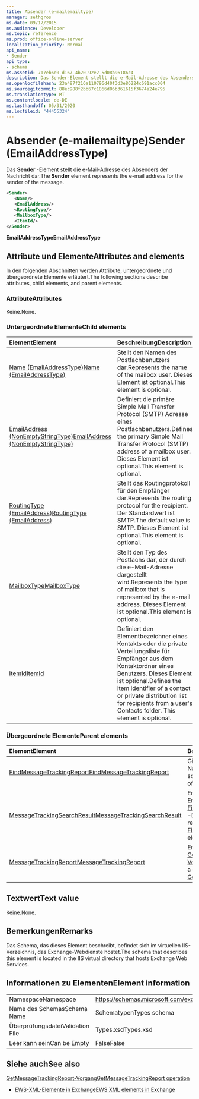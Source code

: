 ```yaml
---
title: Absender (e-mailemailtype)
manager: sethgros
ms.date: 09/17/2015
ms.audience: Developer
ms.topic: reference
ms.prod: office-online-server
localization_priority: Normal
api_name:
- Sender
api_type:
- schema
ms.assetid: 717eb6d0-d167-4b20-92e2-5d08b96186c4
description: Das Sender-Element stellt die e-Mail-Adresse des Absenders der Nachricht dar.
ms.openlocfilehash: 23a487f216a110796d40f3d3e86224c691acc004
ms.sourcegitcommit: 88ec988f2bb67c1866d06b361615f3674a24e795
ms.translationtype: MT
ms.contentlocale: de-DE
ms.lasthandoff: 05/31/2020
ms.locfileid: "44455324"
---
```

# <a name="sender-emailaddresstype"></a><span data-ttu-id="b796e-103">Absender (e-mailemailtype)</span><span class="sxs-lookup"><span data-stu-id="b796e-103">Sender (EmailAddressType)</span></span>

<span data-ttu-id="b796e-104">Das **Sender** -Element stellt die e-Mail-Adresse des Absenders der Nachricht dar.</span><span class="sxs-lookup"><span data-stu-id="b796e-104">The **Sender** element represents the e-mail address for the sender of the message.</span></span> 
  
```XML
<Sender>
   <Name/>
   <EmailAddress/>
   <RoutingType/>
   <MailboxType/>
   <ItemId/>
</Sender>
```

 <span data-ttu-id="b796e-105">**EmailAddressType**</span><span class="sxs-lookup"><span data-stu-id="b796e-105">**EmailAddressType**</span></span>
## <a name="attributes-and-elements"></a><span data-ttu-id="b796e-106">Attribute und Elemente</span><span class="sxs-lookup"><span data-stu-id="b796e-106">Attributes and elements</span></span>

<span data-ttu-id="b796e-107">In den folgenden Abschnitten werden Attribute, untergeordnete und übergeordnete Elemente erläutert.</span><span class="sxs-lookup"><span data-stu-id="b796e-107">The following sections describe attributes, child elements, and parent elements.</span></span>
  
### <a name="attributes"></a><span data-ttu-id="b796e-108">Attribute</span><span class="sxs-lookup"><span data-stu-id="b796e-108">Attributes</span></span>

<span data-ttu-id="b796e-109">Keine.</span><span class="sxs-lookup"><span data-stu-id="b796e-109">None.</span></span>
  
### <a name="child-elements"></a><span data-ttu-id="b796e-110">Untergeordnete Elemente</span><span class="sxs-lookup"><span data-stu-id="b796e-110">Child elements</span></span>

|<span data-ttu-id="b796e-111">**Element**</span><span class="sxs-lookup"><span data-stu-id="b796e-111">**Element**</span></span>|<span data-ttu-id="b796e-112">**Beschreibung**</span><span class="sxs-lookup"><span data-stu-id="b796e-112">**Description**</span></span>|
|:-----|:-----|
|[<span data-ttu-id="b796e-113">Name (EmailAddressType)</span><span class="sxs-lookup"><span data-stu-id="b796e-113">Name (EmailAddressType)</span></span>](name-emailaddresstype.md) <br/> |<span data-ttu-id="b796e-114">Stellt den Namen des Postfachbenutzers dar.</span><span class="sxs-lookup"><span data-stu-id="b796e-114">Represents the name of the mailbox user.</span></span> <span data-ttu-id="b796e-115">Dieses Element ist optional.</span><span class="sxs-lookup"><span data-stu-id="b796e-115">This element is optional.</span></span>  <br/> |
|[<span data-ttu-id="b796e-116">EmailAddress (NonEmptyStringType)</span><span class="sxs-lookup"><span data-stu-id="b796e-116">EmailAddress (NonEmptyStringType)</span></span>](emailaddress-nonemptystringtype.md) <br/> |<span data-ttu-id="b796e-117">Definiert die primäre Simple Mail Transfer Protocol (SMTP) Adresse eines Postfachbenutzers.</span><span class="sxs-lookup"><span data-stu-id="b796e-117">Defines the primary Simple Mail Transfer Protocol (SMTP) address of a mailbox user.</span></span> <span data-ttu-id="b796e-118">Dieses Element ist optional.</span><span class="sxs-lookup"><span data-stu-id="b796e-118">This element is optional.</span></span>  <br/> |
|[<span data-ttu-id="b796e-119">RoutingType (EmailAddress)</span><span class="sxs-lookup"><span data-stu-id="b796e-119">RoutingType (EmailAddress)</span></span>](routingtype-emailaddress.md) <br/> |<span data-ttu-id="b796e-120">Stellt das Routingprotokoll für den Empfänger dar.</span><span class="sxs-lookup"><span data-stu-id="b796e-120">Represents the routing protocol for the recipient.</span></span> <span data-ttu-id="b796e-121">Der Standardwert ist SMTP.</span><span class="sxs-lookup"><span data-stu-id="b796e-121">The default value is SMTP.</span></span> <span data-ttu-id="b796e-122">Dieses Element ist optional.</span><span class="sxs-lookup"><span data-stu-id="b796e-122">This element is optional.</span></span>  <br/> |
|[<span data-ttu-id="b796e-123">MailboxType</span><span class="sxs-lookup"><span data-stu-id="b796e-123">MailboxType</span></span>](mailboxtype.md) <br/> |<span data-ttu-id="b796e-124">Stellt den Typ des Postfachs dar, der durch die e-Mail-Adresse dargestellt wird.</span><span class="sxs-lookup"><span data-stu-id="b796e-124">Represents the type of mailbox that is represented by the e-mail address.</span></span> <span data-ttu-id="b796e-125">Dieses Element ist optional.</span><span class="sxs-lookup"><span data-stu-id="b796e-125">This element is optional.</span></span>  <br/> |
|[<span data-ttu-id="b796e-126">ItemId</span><span class="sxs-lookup"><span data-stu-id="b796e-126">ItemId</span></span>](itemid.md) <br/> |<span data-ttu-id="b796e-p105">Definiert den Elementbezeichner eines Kontakts oder die private Verteilungsliste für Empfänger aus dem Kontaktordner eines Benutzers. Dieses Element ist optional.</span><span class="sxs-lookup"><span data-stu-id="b796e-p105">Defines the item identifier of a contact or private distribution list for recipients from a user's Contacts folder. This element is optional.</span></span>  <br/> |
   
### <a name="parent-elements"></a><span data-ttu-id="b796e-129">Übergeordnete Elemente</span><span class="sxs-lookup"><span data-stu-id="b796e-129">Parent elements</span></span>

|<span data-ttu-id="b796e-130">**Element**</span><span class="sxs-lookup"><span data-stu-id="b796e-130">**Element**</span></span>|<span data-ttu-id="b796e-131">**Beschreibung**</span><span class="sxs-lookup"><span data-stu-id="b796e-131">**Description**</span></span>|
|:-----|:-----|
|[<span data-ttu-id="b796e-132">FindMessageTrackingReport</span><span class="sxs-lookup"><span data-stu-id="b796e-132">FindMessageTrackingReport</span></span>](findmessagetrackingreport.md) <br/> |<span data-ttu-id="b796e-133">Gibt Kriterien für die Typen von Nachrichten an, die gesucht werden sollen.</span><span class="sxs-lookup"><span data-stu-id="b796e-133">Specifies criteria for the types of messages to find.</span></span>  <br/> |
|[<span data-ttu-id="b796e-134">MessageTrackingSearchResult</span><span class="sxs-lookup"><span data-stu-id="b796e-134">MessageTrackingSearchResult</span></span>](messagetrackingsearchresult.md) <br/> |<span data-ttu-id="b796e-135">Enthält ein einzelnes Nachrichten Ergebnis für ein [FindMessageTrackingReportResponse](findmessagetrackingreportresponse.md) -Element.</span><span class="sxs-lookup"><span data-stu-id="b796e-135">Contains a single message result for a [FindMessageTrackingReportResponse](findmessagetrackingreportresponse.md) element.</span></span>  <br/> |
|[<span data-ttu-id="b796e-136">MessageTrackingReport</span><span class="sxs-lookup"><span data-stu-id="b796e-136">MessageTrackingReport</span></span>](messagetrackingreport.md) <br/> |<span data-ttu-id="b796e-137">Enthält eine Nachricht, die in einem [GetMessageTrackingReport-Vorgang](getmessagetrackingreport-operation.md)zurückgegeben wird.</span><span class="sxs-lookup"><span data-stu-id="b796e-137">Contains a single message that is returned in a [GetMessageTrackingReport operation](getmessagetrackingreport-operation.md).</span></span>  <br/> |
   
## <a name="text-value"></a><span data-ttu-id="b796e-138">Textwert</span><span class="sxs-lookup"><span data-stu-id="b796e-138">Text value</span></span>

<span data-ttu-id="b796e-139">Keine.</span><span class="sxs-lookup"><span data-stu-id="b796e-139">None.</span></span>
  
## <a name="remarks"></a><span data-ttu-id="b796e-140">Bemerkungen</span><span class="sxs-lookup"><span data-stu-id="b796e-140">Remarks</span></span>

<span data-ttu-id="b796e-141">Das Schema, das dieses Element beschreibt, befindet sich im virtuellen IIS-Verzeichnis, das Exchange-Webdienste hostet.</span><span class="sxs-lookup"><span data-stu-id="b796e-141">The schema that describes this element is located in the IIS virtual directory that hosts Exchange Web Services.</span></span>
  
## <a name="element-information"></a><span data-ttu-id="b796e-142">Informationen zu Elementen</span><span class="sxs-lookup"><span data-stu-id="b796e-142">Element information</span></span>

|||
|:-----|:-----|
|<span data-ttu-id="b796e-143">Namespace</span><span class="sxs-lookup"><span data-stu-id="b796e-143">Namespace</span></span>  <br/> |https://schemas.microsoft.com/exchange/services/2006/types  <br/> |
|<span data-ttu-id="b796e-144">Name des Schemas</span><span class="sxs-lookup"><span data-stu-id="b796e-144">Schema Name</span></span>  <br/> |<span data-ttu-id="b796e-145">Schematypen</span><span class="sxs-lookup"><span data-stu-id="b796e-145">Types schema</span></span>  <br/> |
|<span data-ttu-id="b796e-146">Überprüfungsdatei</span><span class="sxs-lookup"><span data-stu-id="b796e-146">Validation File</span></span>  <br/> |<span data-ttu-id="b796e-147">Types.xsd</span><span class="sxs-lookup"><span data-stu-id="b796e-147">Types.xsd</span></span>  <br/> |
|<span data-ttu-id="b796e-148">Leer kann sein</span><span class="sxs-lookup"><span data-stu-id="b796e-148">Can be Empty</span></span>  <br/> |<span data-ttu-id="b796e-149">False</span><span class="sxs-lookup"><span data-stu-id="b796e-149">False</span></span>  <br/> |
   
## <a name="see-also"></a><span data-ttu-id="b796e-150">Siehe auch</span><span class="sxs-lookup"><span data-stu-id="b796e-150">See also</span></span>



[<span data-ttu-id="b796e-151">GetMessageTrackingReport-Vorgang</span><span class="sxs-lookup"><span data-stu-id="b796e-151">GetMessageTrackingReport operation</span></span>](getmessagetrackingreport-operation.md)


- [<span data-ttu-id="b796e-152">EWS-XML-Elemente in Exchange</span><span class="sxs-lookup"><span data-stu-id="b796e-152">EWS XML elements in Exchange</span></span>](ews-xml-elements-in-exchange.md)

